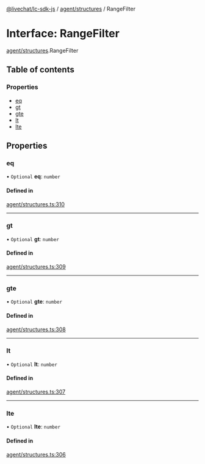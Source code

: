 [@livechat/lc-sdk-js](../README.md) / [agent/structures](../modules/agent_structures.md) / RangeFilter

# Interface: RangeFilter

[agent/structures](../modules/agent_structures.md).RangeFilter

## Table of contents

### Properties

- [eq](agent_structures.RangeFilter.md#eq)
- [gt](agent_structures.RangeFilter.md#gt)
- [gte](agent_structures.RangeFilter.md#gte)
- [lt](agent_structures.RangeFilter.md#lt)
- [lte](agent_structures.RangeFilter.md#lte)

## Properties

### eq

• `Optional` **eq**: `number`

#### Defined in

[agent/structures.ts:310](https://github.com/livechat/lc-sdk-js/blob/11cc290/src/agent/structures.ts#L310)

___

### gt

• `Optional` **gt**: `number`

#### Defined in

[agent/structures.ts:309](https://github.com/livechat/lc-sdk-js/blob/11cc290/src/agent/structures.ts#L309)

___

### gte

• `Optional` **gte**: `number`

#### Defined in

[agent/structures.ts:308](https://github.com/livechat/lc-sdk-js/blob/11cc290/src/agent/structures.ts#L308)

___

### lt

• `Optional` **lt**: `number`

#### Defined in

[agent/structures.ts:307](https://github.com/livechat/lc-sdk-js/blob/11cc290/src/agent/structures.ts#L307)

___

### lte

• `Optional` **lte**: `number`

#### Defined in

[agent/structures.ts:306](https://github.com/livechat/lc-sdk-js/blob/11cc290/src/agent/structures.ts#L306)
